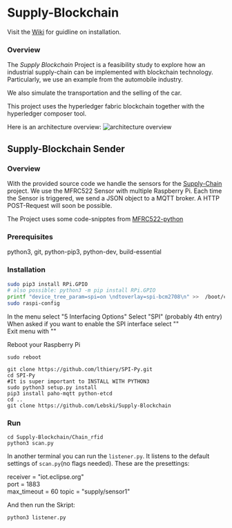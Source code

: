 # Supply-Blockchain

Visit the [Wiki](https://github.com/Lebski/Supply-Blockchain/wiki) for guidline on installation. 

### Overview ###

The _Supply Blockchain_ Project is a feasibility study to explore how an industrial supply-chain can be implemented with blockchain technology. Particularly, we use an example from the automobile industry. 

We also simulate the transportation and the selling of the car. 

This project uses the hyperledger fabric blockchain together with the hyperledger composer tool. 

Here is an architecture overview: 
![architecture overview](https://github.com/Lebski/Supply-Blockchain/blob/develop/basic-architecture.png)

## Supply-Blockchain Sender

### Overview ###

With the provided source code we handle the sensors for the [Supply-Chain](https://github.com/Lebski/Supply-Blockchain) project. 
We use the MFRC522 Sensor with multiple Raspberry Pi. Each time the Sensor is triggered, we send a JSON object to a MQTT broker. 
A HTTP POST-Request will soon be possible. 

The Project uses some code-snipptes from [MFRC522-python](https://github.com/mxgxw/MFRC522-python)

### Prerequisites ###

python3, git, python-pip3, python-dev, build-essential 

### Installation ###

```bash
sudo pip3 install RPi.GPIO
# also possible: python3 -m pip install RPi.GPIO
printf "device_tree_param=spi=on \ndtoverlay=spi-bcm2708\n" >>  /boot/config.txt
sudo raspi-config 
```
In the menu select "5 Interfacing Options"
Select "SPI" (probably 4th entry) 
When asked if you want to enable the SPI interface select "<Yes>"  
Exit menu with "<Finish>"

Reboot your Raspberry Pi
```
sudo reboot
```
```
git clone https://github.com/lthiery/SPI-Py.git 
cd SPI-Py 
#It is super important to INSTALL WITH PYTHON3
sudo python3 setup.py install 
pip3 install paho-mqtt python-etcd
cd .. 
git clone https://github.com/Lebski/Supply-Blockchain
```

### Run ###

```
cd Supply-Blockchain/Chain_rfid
python3 scan.py 
```
In another terminal you can run the `listener.py`. It listens to the default settings of `scan.py`(no flags needed). 
These are the presettings: 

receiver = "iot.eclipse.org" 	
port = 1883 			
max_timeout = 60
topic = "supply/sensor1"	

And then run the Skript: 
```
python3 listener.py
```

